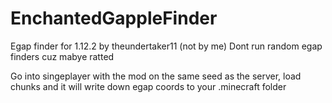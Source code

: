 # EnchantedGappleFinder
Egap finder for 1.12.2 by theundertaker11 (not by me)
Dont run random egap finders cuz mabye ratted

Go into singeplayer with the mod on the same seed as the server, load chunks and it will write down egap coords to your .minecraft folder

